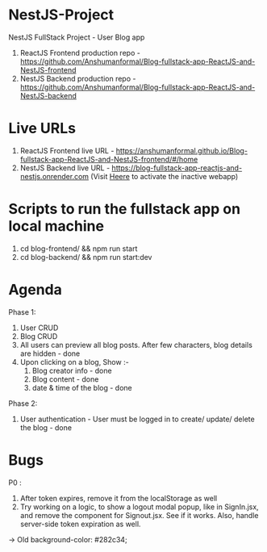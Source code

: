 # NestJS-Project
NestJS FullStack Project - User Blog app

1. ReactJS Frontend production repo - https://github.com/Anshumanformal/Blog-fullstack-app-ReactJS-and-NestJS-frontend
2. NestJS Backend production repo - https://github.com/Anshumanformal/Blog-fullstack-app-ReactJS-and-NestJS-backend

# Live URLs
1. ReactJS Frontend live URL - https://anshumanformal.github.io/Blog-fullstack-app-ReactJS-and-NestJS-frontend/#/home
2. NestJS Backend live URL - https://blog-fullstack-app-reactjs-and-nestjs.onrender.com (Visit [Heere](https://dashboard.render.com/web/srv-cp3kclol6cac73f7ega0) to activate the inactive webapp)

# Scripts to run the fullstack app on local machine
1. cd blog-frontend/ && npm run start
2. cd blog-backend/ && npm run start:dev

# Agenda

Phase 1:

1. User CRUD
2. Blog CRUD
3. All users can preview all blog posts. After few characters, blog details are hidden - done
4. Upon clicking on a blog, 
    Show :-
    1. Blog creator info - done
    2. Blog content - done
    3. date & time of the blog - done

Phase 2:
1. User authentication - User must be logged in to create/ update/ delete the blog - done

# Bugs

P0 :
1. After token expires, remove it from the localStorage as well
2. Try working on a logic, to show a logout modal popup, like in SignIn.jsx, and remove the component for Signout.jsx. See if it works. Also, handle server-side token expiration as well.


-> Old background-color: #282c34;
